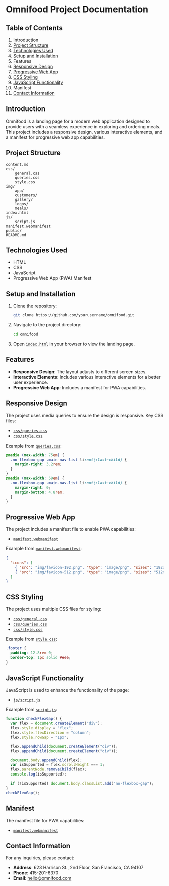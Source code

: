 # Omnifood Project Documentation

## Table of Contents

1. Introduction
2. [Project Structure](#project-structure)
3. [Technologies Used](#technologies-used)
4. [Setup and Installation](#setup-and-installation)
5. Features
6. [Responsive Design](#responsive-design)
7. [Progressive Web App](#progressive-web-app)
8. [CSS Styling](#css-styling)
9. [JavaScript Functionality](#javascript-functionality)
10. Manifest
11. [Contact Information](#contact-information)

## Introduction

Omnifood is a landing page for a modern web application designed to provide users with a seamless experience in exploring and ordering meals. This project includes a responsive design, various interactive elements, and a manifest for progressive web app capabilities.

## Project Structure

```
content.md
css/
	general.css
	queries.css
	style.css
img/
	app/
	customers/
	gallery/
	logos/
	meals/
index.html
js/
	script.js
manifest.webmanifest
public/
README.md
```

## Technologies Used

- HTML
- CSS
- JavaScript
- Progressive Web App (PWA) Manifest

## Setup and Installation

1. Clone the repository:
   ```sh
   git clone https://github.com/yourusername/omnifood.git
   ```
2. Navigate to the project directory:
   ```sh
   cd omnifood
   ```
3. Open [`index.html`](command:_github.copilot.openRelativePath?%5B%7B%22scheme%22%3A%22file%22%2C%22authority%22%3A%22%22%2C%22path%22%3A%22%2FC%3A%2FUsers%2Fkarbi%2FDocuments%2FGitHub%2Fomnifood%2Findex.html%22%2C%22query%22%3A%22%22%2C%22fragment%22%3A%22%22%7D%2C%2244281ad9-3fe6-44cc-a043-eacdf5472384%22%5D "c:\\Users\karbi\Documents\GitHub\omnifood\index.html") in your browser to view the landing page.

## Features

- **Responsive Design**: The layout adjusts to different screen sizes.
- **Interactive Elements**: Includes various interactive elements for a better user experience.
- **Progressive Web App**: Includes a manifest for PWA capabilities.

## Responsive Design

The project uses media queries to ensure the design is responsive. Key CSS files:

- [`css/queries.css`](command:_github.copilot.openRelativePath?%5B%7B%22scheme%22%3A%22file%22%2C%22authority%22%3A%22%22%2C%22path%22%3A%22%2FC%3A%2FUsers%2Fkarbi%2FDocuments%2FGitHub%2Fomnifood%2Fcss%2Fqueries.css%22%2C%22query%22%3A%22%22%2C%22fragment%22%3A%22%22%7D%2C%2244281ad9-3fe6-44cc-a043-eacdf5472384%22%5D "c:\\Users\karbi\Documents\GitHub\omnifood\css\queries.css")
- [`css/style.css`](command:_github.copilot.openRelativePath?%5B%7B%22scheme%22%3A%22file%22%2C%22authority%22%3A%22%22%2C%22path%22%3A%22%2FC%3A%2FUsers%2Fkarbi%2FDocuments%2FGitHub%2Fomnifood%2Fcss%2Fstyle.css%22%2C%22query%22%3A%22%22%2C%22fragment%22%3A%22%22%7D%2C%2244281ad9-3fe6-44cc-a043-eacdf5472384%22%5D "c:\\Users\karbi\Documents\GitHub\omnifood\css\style.css")

Example from [`queries.css`](command:_github.copilot.openRelativePath?%5B%7B%22scheme%22%3A%22file%22%2C%22authority%22%3A%22%22%2C%22path%22%3A%22%2Fc%3A%2FUsers%2Fkarbi%2FDocuments%2FGitHub%2Fomnifood%2Fcss%2Fqueries.css%22%2C%22query%22%3A%22%22%2C%22fragment%22%3A%22%22%7D%2C%2244281ad9-3fe6-44cc-a043-eacdf5472384%22%5D "c:\\Users\karbi\Documents\GitHub\omnifood\css\queries.css"):

```css
@media (max-width: 75em) {
  .no-flexbox-gap .main-nav-list li:not(:last-child) {
    margin-right: 3.2rem;
  }
}
@media (max-width: 59em) {
  .no-flexbox-gap .main-nav-list li:not(:last-child) {
    margin-right: 0;
    margin-bottom: 4.8rem;
  }
}
```

## Progressive Web App

The project includes a manifest file to enable PWA capabilities:

- [`manifest.webmanifest`](command:_github.copilot.openRelativePath?%5B%7B%22scheme%22%3A%22file%22%2C%22authority%22%3A%22%22%2C%22path%22%3A%22%2FC%3A%2FUsers%2Fkarbi%2FDocuments%2FGitHub%2Fomnifood%2Fmanifest.webmanifest%22%2C%22query%22%3A%22%22%2C%22fragment%22%3A%22%22%7D%2C%2244281ad9-3fe6-44cc-a043-eacdf5472384%22%5D "c:\\Users\karbi\Documents\GitHub\omnifood\manifest.webmanifest")

Example from [`manifest.webmanifest`](command:_github.copilot.openRelativePath?%5B%7B%22scheme%22%3A%22file%22%2C%22authority%22%3A%22%22%2C%22path%22%3A%22%2FC%3A%2FUsers%2Fkarbi%2FDocuments%2FGitHub%2Fomnifood%2Fmanifest.webmanifest%22%2C%22query%22%3A%22%22%2C%22fragment%22%3A%22%22%7D%2C%2244281ad9-3fe6-44cc-a043-eacdf5472384%22%5D "c:\\Users\karbi\Documents\GitHub\omnifood\manifest.webmanifest"):

```json
{
  "icons": [
    { "src": "img/favicon-192.png", "type": "image/png", "sizes": "192x192" },
    { "src": "img/favicon-512.png", "type": "image/png", "sizes": "512x512" }
  ]
}
```

## CSS Styling

The project uses multiple CSS files for styling:

- [`css/general.css`](command:_github.copilot.openRelativePath?%5B%7B%22scheme%22%3A%22file%22%2C%22authority%22%3A%22%22%2C%22path%22%3A%22%2FC%3A%2FUsers%2Fkarbi%2FDocuments%2FGitHub%2Fomnifood%2Fcss%2Fgeneral.css%22%2C%22query%22%3A%22%22%2C%22fragment%22%3A%22%22%7D%2C%2244281ad9-3fe6-44cc-a043-eacdf5472384%22%5D "c:\\Users\karbi\Documents\GitHub\omnifood\css\general.css")
- [`css/queries.css`](command:_github.copilot.openRelativePath?%5B%7B%22scheme%22%3A%22file%22%2C%22authority%22%3A%22%22%2C%22path%22%3A%22%2FC%3A%2FUsers%2Fkarbi%2FDocuments%2FGitHub%2Fomnifood%2Fcss%2Fqueries.css%22%2C%22query%22%3A%22%22%2C%22fragment%22%3A%22%22%7D%2C%2244281ad9-3fe6-44cc-a043-eacdf5472384%22%5D "c:\\Users\karbi\Documents\GitHub\omnifood\css\queries.css")
- [`css/style.css`](command:_github.copilot.openRelativePath?%5B%7B%22scheme%22%3A%22file%22%2C%22authority%22%3A%22%22%2C%22path%22%3A%22%2FC%3A%2FUsers%2Fkarbi%2FDocuments%2FGitHub%2Fomnifood%2Fcss%2Fstyle.css%22%2C%22query%22%3A%22%22%2C%22fragment%22%3A%22%22%7D%2C%2244281ad9-3fe6-44cc-a043-eacdf5472384%22%5D "c:\\Users\karbi\Documents\GitHub\omnifood\css\style.css")

Example from [`style.css`](command:_github.copilot.openRelativePath?%5B%7B%22scheme%22%3A%22file%22%2C%22authority%22%3A%22%22%2C%22path%22%3A%22%2Fc%3A%2FUsers%2Fkarbi%2FDocuments%2FGitHub%2Fomnifood%2Fcss%2Fstyle.css%22%2C%22query%22%3A%22%22%2C%22fragment%22%3A%22%22%7D%2C%2244281ad9-3fe6-44cc-a043-eacdf5472384%22%5D "c:\\Users\karbi\Documents\GitHub\omnifood\css\style.css"):

```css
.footer {
  padding: 12.8rem 0;
  border-top: 1px solid #eee;
}
```

## JavaScript Functionality

JavaScript is used to enhance the functionality of the page:

- [`js/script.js`](command:_github.copilot.openRelativePath?%5B%7B%22scheme%22%3A%22file%22%2C%22authority%22%3A%22%22%2C%22path%22%3A%22%2FC%3A%2FUsers%2Fkarbi%2FDocuments%2FGitHub%2Fomnifood%2Fjs%2Fscript.js%22%2C%22query%22%3A%22%22%2C%22fragment%22%3A%22%22%7D%2C%2244281ad9-3fe6-44cc-a043-eacdf5472384%22%5D "c:\\Users\karbi\Documents\GitHub\omnifood\js\script.js")

Example from [`script.js`](command:_github.copilot.openRelativePath?%5B%7B%22scheme%22%3A%22file%22%2C%22authority%22%3A%22%22%2C%22path%22%3A%22%2Fc%3A%2FUsers%2Fkarbi%2FDocuments%2FGitHub%2Fomnifood%2Fjs%2Fscript.js%22%2C%22query%22%3A%22%22%2C%22fragment%22%3A%22%22%7D%2C%2244281ad9-3fe6-44cc-a043-eacdf5472384%22%5D "c:\\Users\karbi\Documents\GitHub\omnifood\js\script.js"):

```js
function checkFlexGap() {
  var flex = document.createElement("div");
  flex.style.display = "flex";
  flex.style.flexDirection = "column";
  flex.style.rowGap = "1px";

  flex.appendChild(document.createElement("div"));
  flex.appendChild(document.createElement("div"));

  document.body.appendChild(flex);
  var isSupported = flex.scrollHeight === 1;
  flex.parentNode.removeChild(flex);
  console.log(isSupported);

  if (!isSupported) document.body.classList.add("no-flexbox-gap");
}
checkFlexGap();
```

## Manifest

The manifest file for PWA capabilities:

- [`manifest.webmanifest`](command:_github.copilot.openRelativePath?%5B%7B%22scheme%22%3A%22file%22%2C%22authority%22%3A%22%22%2C%22path%22%3A%22%2FC%3A%2FUsers%2Fkarbi%2FDocuments%2FGitHub%2Fomnifood%2Fmanifest.webmanifest%22%2C%22query%22%3A%22%22%2C%22fragment%22%3A%22%22%7D%2C%2244281ad9-3fe6-44cc-a043-eacdf5472384%22%5D "c:\\Users\karbi\Documents\GitHub\omnifood\manifest.webmanifest")

## Contact Information

For any inquiries, please contact:

- **Address**: 623 Harrison St., 2nd Floor, San Francisco, CA 94107
- **Phone**: 415-201-6370
- **Email**: hello@omnifood.com
